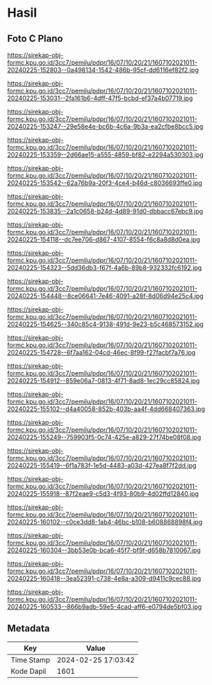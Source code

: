 # Hasil

## Foto C Plano

https://sirekap-obj-formc.kpu.go.id/3cc7/pemilu/pdpr/16/07/10/20/21/1607102021011-20240225-152803--0a498134-1542-486b-95cf-dd6116ef82f2.jpg

https://sirekap-obj-formc.kpu.go.id/3cc7/pemilu/pdpr/16/07/10/20/21/1607102021011-20240225-153031--2fa161b6-4dff-47f5-bcbd-ef37a4b07719.jpg

https://sirekap-obj-formc.kpu.go.id/3cc7/pemilu/pdpr/16/07/10/20/21/1607102021011-20240225-153247--29e58e4e-bc6b-4c6a-9b3a-ea2cfbe8bcc5.jpg

https://sirekap-obj-formc.kpu.go.id/3cc7/pemilu/pdpr/16/07/10/20/21/1607102021011-20240225-153359--2d66ae15-a555-4859-bf82-e2294a530303.jpg

https://sirekap-obj-formc.kpu.go.id/3cc7/pemilu/pdpr/16/07/10/20/21/1607102021011-20240225-153542--62a76b9a-20f3-4ce4-b46d-c8036693ffe0.jpg

https://sirekap-obj-formc.kpu.go.id/3cc7/pemilu/pdpr/16/07/10/20/21/1607102021011-20240225-153835--2a1c0658-b24d-4d89-91d0-dbbacc67ebc9.jpg

https://sirekap-obj-formc.kpu.go.id/3cc7/pemilu/pdpr/16/07/10/20/21/1607102021011-20240225-154118--dc7ee706-d867-4107-8554-f6c8a8d8d0ea.jpg

https://sirekap-obj-formc.kpu.go.id/3cc7/pemilu/pdpr/16/07/10/20/21/1607102021011-20240225-154323--5dd36db3-f67f-4a6b-89b8-932332fc6192.jpg

https://sirekap-obj-formc.kpu.go.id/3cc7/pemilu/pdpr/16/07/10/20/21/1607102021011-20240225-154448--8ce06641-7e46-4091-a28f-8d06d94e25c4.jpg

https://sirekap-obj-formc.kpu.go.id/3cc7/pemilu/pdpr/16/07/10/20/21/1607102021011-20240225-154625--340c85c4-9138-491d-9e23-b5c468573152.jpg

https://sirekap-obj-formc.kpu.go.id/3cc7/pemilu/pdpr/16/07/10/20/21/1607102021011-20240225-154728--6f7aa162-04cd-46ec-8f99-f27facbf7a76.jpg

https://sirekap-obj-formc.kpu.go.id/3cc7/pemilu/pdpr/16/07/10/20/21/1607102021011-20240225-154912--859e06a7-0813-4f71-8ad8-1ec29cc85824.jpg

https://sirekap-obj-formc.kpu.go.id/3cc7/pemilu/pdpr/16/07/10/20/21/1607102021011-20240225-155102--d4a40058-852b-403b-aa4f-4dd668407363.jpg

https://sirekap-obj-formc.kpu.go.id/3cc7/pemilu/pdpr/16/07/10/20/21/1607102021011-20240225-155249--759903f5-0c74-425e-a829-27f74be08f08.jpg

https://sirekap-obj-formc.kpu.go.id/3cc7/pemilu/pdpr/16/07/10/20/21/1607102021011-20240225-155419--6f1a783f-1e5d-4483-a03d-427ea8f7f2dd.jpg

https://sirekap-obj-formc.kpu.go.id/3cc7/pemilu/pdpr/16/07/10/20/21/1607102021011-20240225-155918--87f2eae9-c5d3-4f93-80b9-4d02ffd12840.jpg

https://sirekap-obj-formc.kpu.go.id/3cc7/pemilu/pdpr/16/07/10/20/21/1607102021011-20240225-160102--c0ce3dd8-1ab4-46bc-b108-b608868898f4.jpg

https://sirekap-obj-formc.kpu.go.id/3cc7/pemilu/pdpr/16/07/10/20/21/1607102021011-20240225-160304--3bb53e0b-bca6-45f7-bf9f-d658b7810067.jpg

https://sirekap-obj-formc.kpu.go.id/3cc7/pemilu/pdpr/16/07/10/20/21/1607102021011-20240225-160418--3ea52391-c738-4e8a-a309-d9411c9cec88.jpg

https://sirekap-obj-formc.kpu.go.id/3cc7/pemilu/pdpr/16/07/10/20/21/1607102021011-20240225-160533--866b9adb-59e5-4cad-aff6-e0794de5bf03.jpg


## Metadata

| Key        | Value               |
| ---------- | ------------------- |
| Time Stamp | 2024-02-25 17:03:42 |
| Kode Dapil | 1601                |



